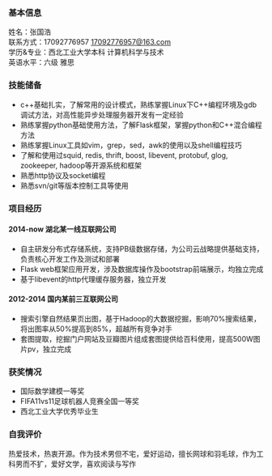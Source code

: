 ### 基本信息
姓名：张国浩  
联系方式：17092776957  17092776957@163.com    
学历&专业：西北工业大学本科 计算机科学与技术  
英语水平：六级 雅思 

### 技能储备
* c++基础扎实，了解常用的设计模式，熟练掌握Linux下C++编程环境及gdb调试方法，对高性能异步处理服务器开发有一定经验
* 熟练掌握python基础使用方法，了解Flask框架，掌握python和C++混合编程方法
* 熟练掌握Linux工具如vim，grep，sed，awk的使用以及shell编程技巧
* 了解和使用过squid, redis, thrift, boost, libevent, protobuf, glog, zookeeper, hadoop等开源系统和框架
* 熟悉http协议及socket编程
* 熟悉svn/git等版本控制工具等使用

### 项目经历
#### 2014-now 湖北某一线互联网公司
* 自主研发分布式存储系统，支持PB级数据存储，为公司云战略提供基础支持，负责核心开发工作及测试和部署
* Flask web框架应用开发，涉及数据库操作及bootstrap前端展示，均独立完成
* 基于libevent的http代理缓存服务器，独立开发
    
#### 2012-2014 国内某前三互联网公司  

* 搜索引擎自然结果页出图，基于Hadoop的大数据挖掘，影响70%搜索结果，将出图率从50%提高到85%，超越所有竞争对手
* 套图提取，挖掘门户网站及豆瓣图片组成套图提供给百科使用，提高500W图片pv，独立完成

### 获奖情况
* 国际数学建模一等奖
* FIFA11vs11足球机器人竞赛全国一等奖 
* 西北工业大学优秀毕业生

### 自我评价 
热爱技术，热衷开源。作为技术男但不宅，爱好运动，擅长网球和羽毛球，作为工科男而不犷，爱好文学，喜欢阅读与写作
